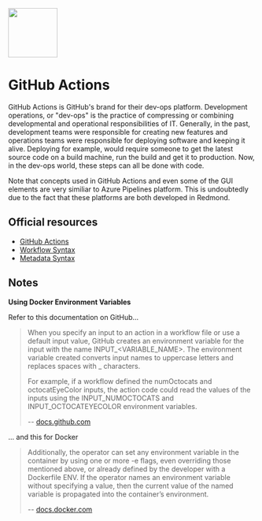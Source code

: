 <img class="logo" src="https://user-images.githubusercontent.com/29161635/97246503-e4da9280-17d3-11eb-82b1-923cc13d2fd2.png" width="100px" height="100px">

# GitHub Actions

GitHub Actions is GitHub's brand for their dev-ops platform. Development operations, or "dev-ops" is the practice of compressing or combining developmental and operational responsibilities of IT. Generally, in the past, development teams were responsible for creating new features and operations teams were responsible for deploying software and keeping it alive.  Deploying for example, would require someone to get the latest source code on a build machine, run the build and get it to production.  Now, in the dev-ops world, these steps can all be done with code.

Note that concepts used in GitHub Actions and even some of the GUI elements are very similiar to Azure Pipelines platform. This is  undoubtedly due to the fact that these platforms are both developed in Redmond.

## Official resources

- [GitHub Actions](https://docs.github.com/en/free-pro-team@latest/actions)
- [Workflow Syntax](https://docs.github.com/en/free-pro-team@latest/actions/reference/workflow-syntax-for-github-actions)
- [Metadata Syntax](https://docs.github.com/en/free-pro-team@latest/actions/creating-actions/metadata-syntax-for-github-actions)


## Notes

**Using Docker Environment Variables**

Refer to this documentation on GitHub...

> When you specify an input to an action in a workflow file or use a default input value, GitHub creates an environment variable for the input with the name INPUT_<VARIABLE_NAME>. The environment variable created converts input names to uppercase letters and replaces spaces with _ characters.
> 
> For example, if a workflow defined the numOctocats and octocatEyeColor inputs, the action code could read the values of the inputs using the INPUT_NUMOCTOCATS and INPUT_OCTOCATEYECOLOR environment variables.
> 
> -- [docs.github.com](https://docs.github.com/en/free-pro-team@latest/actions/creating-actions/metadata-syntax-for-github-actions#inputs)

... and this for Docker

> Additionally, the operator can set any environment variable in the container by using one or more -e flags, even overriding those mentioned above, or already defined by the developer with a Dockerfile ENV. If the operator names an environment variable without specifying a value, then the current value of the named variable is propagated into the container’s environment.
>
> -- [docs.docker.com](https://docs.docker.com/engine/reference/run/#env-environment-variables)